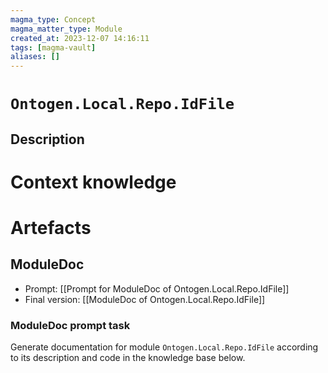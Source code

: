 ```yaml
---
magma_type: Concept
magma_matter_type: Module
created_at: 2023-12-07 14:16:11
tags: [magma-vault]
aliases: []
---
```

# `Ontogen.Local.Repo.IdFile`

## Description

<!--
What is a `Ontogen.Local.Repo.IdFile`?

Your knowledge about the module, i.e. facts, problems and properties etc.
-->


# Context knowledge

<!--
This section should include background knowledge needed for the model to create a proper response, i.e. information it does not know either because of the knowledge cut-off date or unpublished knowledge.

Write it down right here in a subsection or use a transclusion. If applicable, specify source information that the model can use to generate a reference in the response.
-->




# Artefacts

## ModuleDoc

- Prompt: [[Prompt for ModuleDoc of Ontogen.Local.Repo.IdFile]]
- Final version: [[ModuleDoc of Ontogen.Local.Repo.IdFile]]

### ModuleDoc prompt task

Generate documentation for module `Ontogen.Local.Repo.IdFile` according to its description and code in the knowledge base below.
